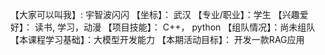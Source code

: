 【大家可以叫我】: 宇智波闪闪
【坐标】： 武汉
【专业/职业】：学生
【兴趣爱好】： 读书, 学习，动漫
【项目技能】： C++， python
【组队情况】：尚未组队
【本课程学习基础】：大模型开发能力
【本期活动目标】： 开发一款RAG应用
